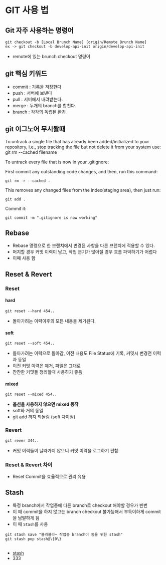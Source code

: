 # GIT 사용 법

## Git 자주 사용하는 명령어

```
git checkout -b [Local Brunch Name] [origin/Remote Brunch Name]
ex -> git checkout -b develop-api-init origin/develop-api-init
```

* remote에 있는 brunch checkout 명령어


## git 핵심 키워드

* commit : 기록을 저장한다
* push : 서버에 보낸다
* pull : 서버에서 내려받는다.
* merge : 두개의  branch를 합친다.
* branch : 각각의 독립된 환경


## git 이그노어 무시돨때

To untrack a single file that has already been added/initialized to your repository, i.e., stop tracking the file but not delete it from your system use: git rm --cached filename

To untrack every file that is now in your .gitignore:

First commit any outstanding code changes, and then, run this command:

```
git rm -r --cached .
```
This removes any changed files from the index(staging area), then just run:

```
git add .
```
Commit it:

```
git commit -m ".gitignore is now working"
```



## Rebase
* Rebase 명령으로 한 브랜치에서 변경된 사항을 다른 브랜치에 적용할 수 있다.
* 머지할 경우 커밋 이력이 남고, 작업 분기가 많아질 경우 흐름 파악하기가 어렵다
* 이때 사용 함


## Reset & Revert

### Reset

#### hard
`git reset --hard 454..`
* 돌아가려는 이력이후의 모든 내용을 제거된다.
#### soft
`git reset --soft 454..`
* 돌아가려는 이력으로 돌아감, 이전 내용도 File Status에 기록, 커밋시 변경전 이력과 동일
* 이전 커밋 이력은 제거, 파일은 그대로
* 잔잔한 커밋들 정리할때 사용하기 좋음
#### mixed
`git reset --mixed 454..`
* **옵션을 사용하지 않으면 mixed 동작**
* soft와 거의 동일
* git add 까지 되돌림 (soft 차이점)

### Revert
`git rever 344..`
* 커밋 이력들이 날라가지 않으니 커밋 이력을 로그하기 편함

### Reset & Revert 차이
* Reset Commit을 효율적으로 관리 유용


## Stash
* 특정 branch에서 작업중에 다른 branch로 checkout 해야할 경우가 빈번
* 이 때 commit을 하지 않고는 branch checkout 불가능해서 부득이하게 commit을 남발하게 됨
* 이 때 `Stash`를 사용

```
git stash save "블라블라~ 작업중 branch이 동을 위한 stash"
git stash pop stash@\{0\}
```
##

* [stash](https://blog.outsider.ne.kr/788)
* 333
